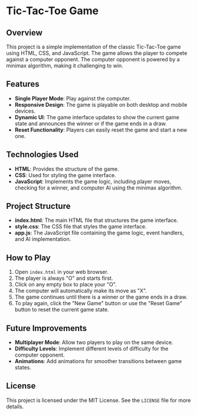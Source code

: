 # Tic-Tac-Toe Game

## Overview

This project is a simple implementation of the classic Tic-Tac-Toe game using HTML, CSS, and JavaScript. The game allows the player to compete against a computer opponent. The computer opponent is powered by a minimax algorithm, making it challenging to win.

## Features

- **Single Player Mode**: Play against the computer.
- **Responsive Design**: The game is playable on both desktop and mobile devices.
- **Dynamic UI**: The game interface updates to show the current game state and announces the winner or if the game ends in a draw.
- **Reset Functionality**: Players can easily reset the game and start a new one.

## Technologies Used

- **HTML**: Provides the structure of the game.
- **CSS**: Used for styling the game interface.
- **JavaScript**: Implements the game logic, including player moves, checking for a winner, and computer AI using the minimax algorithm.

## Project Structure

- **index.html**: The main HTML file that structures the game interface.
- **style.css**: The CSS file that styles the game interface.
- **app.js**: The JavaScript file containing the game logic, event handlers, and AI implementation.

## How to Play

1. Open `index.html` in your web browser.
2. The player is always "O" and starts first.
3. Click on any empty box to place your "O".
4. The computer will automatically make its move as "X".
5. The game continues until there is a winner or the game ends in a draw.
6. To play again, click the "New Game" button or use the "Reset Game" button to reset the current game state.

## Future Improvements

- **Multiplayer Mode**: Allow two players to play on the same device.
- **Difficulty Levels**: Implement different levels of difficulty for the computer opponent.
- **Animations**: Add animations for smoother transitions between game states.

## License

This project is licensed under the MIT License. See the `LICENSE` file for more details.
